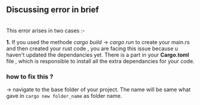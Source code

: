 ## Discussing error in brief
<br>
This error arises in two cases :-
<br>

**1.** If you used the methode _cargo build_ -> _cargo run_ to create your main.rs and then created your rust code , you are facing this issue because u haven't updated the dependancies yet. There is a part in your **Cargo.toml** file , which is responsible to install all the extra dependancies for your code.
### how to fix this ?
-> navigate to the base folder of your project. The name will be same what gave in ```cargo new folder_name``` as folder name. 
